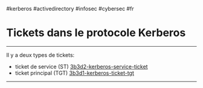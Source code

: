 #kerberos #activedirectory #infosec #cybersec #fr 
# Tickets dans le protocole Kerberos
---

Il y a deux types de tickets:
+ ticket de service (ST) [3b3d2-kerberos-service-ticket](3b3d2-kerberos-service-ticket.md)
+ ticket principal (TGT) [3b3d1-kerberos-ticket-tgt](3b3d1-kerberos-ticket-tgt.md)

---

